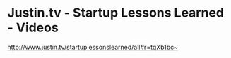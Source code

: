 <!--
id: 547248262
link: http://kevinisom.info/post/547248262/justin-tv-startup-lessons-learned-videos
slug: justin-tv-startup-lessons-learned-videos
date: Sun Apr 25 2010 16:59:05 GMT+1200 (NZST)
raw: {"blog_name":"kevinisom","id":547248262,"post_url":"http://kevinisom.info/post/547248262/justin-tv-startup-lessons-learned-videos","slug":"justin-tv-startup-lessons-learned-videos","type":"link","date":"2010-04-25 04:59:05 GMT","timestamp":1272171545,"state":"published","format":"html","reblog_key":"C35u9pwy","tags":[],"short_url":"http://tmblr.co/Zw68YyWdbY6","highlighted":[],"feed_item":"http://www.justin.tv/startuplessonslearned/all#r=tqXb1bc~","from_feed_id":"650234","note_count":0,"title":"Justin.tv - Startup Lessons Learned - Videos","url":"http://www.justin.tv/startuplessonslearned/all#r=tqXb1bc~","description":""}
publish: 2010-04-025
tags: 
title: Justin.tv - Startup Lessons Learned - Videos
-->


Justin.tv - Startup Lessons Learned - Videos
============================================

<http://www.justin.tv/startuplessonslearned/all#r=tqXb1bc~>

